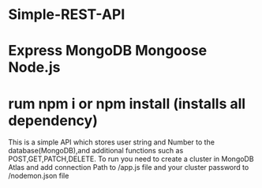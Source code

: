 # Simple-REST-API
# Express MongoDB Mongoose Node.js 
# rum npm i or npm install (installs all dependency)
This is a simple API which stores user string and Number to the database(MongoDB),and additional functions such as POST,GET,PATCH,DELETE.
To run you need to create a cluster in MongoDB Atlas and add connection Path to /app.js file and your cluster password to /nodemon.json file
